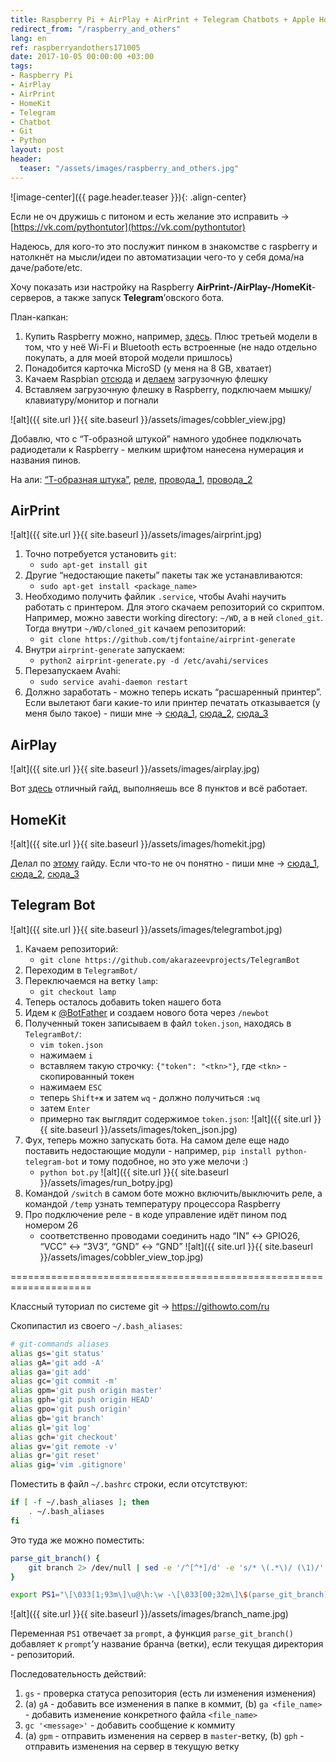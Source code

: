 ```yaml
---
title: Raspberry Pi + AirPlay + AirPrint + Telegram Chatbots + Apple HomeKit
redirect_from: "/raspberry_and_others"
lang: en
ref: raspberryandothers171005
date: 2017-10-05 00:00:00 +03:00
tags:
- Raspberry Pi
- AirPlay
- AirPrint
- HomeKit
- Telegram
- Chatbot
- Git
- Python
layout: post
header:
  teaser: "/assets/images/raspberry_and_others.jpg"
---
```


![image-center]({{ page.header.teaser }}){: .align-center}

Если не оч дружишь с питоном и есть желание это исправить -> [https://vk.com/pythontutor](https://vk.com/pythontutor)

Надеюсь, для кого-то это послужит пинком в знакомстве с raspberry и натолкнёт на мысли/идеи по автоматизации чего-то у себя дома/на даче/работе/etc.

Хочу показать изи настройку на Raspberry **AirPrint-/AirPlay-/HomeKit**-серверов, а также запуск **Telegram**’овского бота.

План-капкан:
1. Купить Raspberry можно, например, [здесь](https://ru.aliexpress.com/item/RS-Version-2016-New-Raspberry-Pi-3-Model-B-Board-1GB-LPDDR2-BCM2837-Quad-Core-Ras/32789942633.html?spm=a2g0v.search0104.3.2.cmDDaK&ws_ab_test=searchweb0_0,searchweb201602_2_10152_10065_10151_10068_10344_5560015_10342_10343_10340_10341_10307_10301_10060_10155_10154_10056_10055_10054_5370015_10059_10534_10533_10532_100031_10099_10338_10339_5580015_10103_10102_10169_10052_10053_10107_10050_10142_10051_10084_10083_10080_10082_10081_10110_5590015_10111_10112_10113_10114_143_10312_10314_5570015_10078_10079_10211_10128_10073_10129_10125,searchweb201603_1,ppcSwitch_5&btsid=62955025-32ab-4f85-b40d-250afe491920&algo_expid=462b1142-f34e-47b3-b1e8-b2c9128888d9-0&algo_pvid=462b1142-f34e-47b3-b1e8-b2c9128888d9). Плюс третьей модели в том, что у неё Wi-Fi и Bluetooth есть встроенные (не надо отдельно покупать, а для моей второй модели пришлось)
2. Понадобится карточка MicroSD (у меня на 8 GB, хватает)
3. Качаем Raspbian [отсюда](https://www.raspberrypi.org/downloads/raspbian/) и [делаем](https://www.raspberrypi.org/documentation/installation/installing-images/README.md) загрузочную флешку
4. Вставляем загрузочную флешку в Raspberry, подключаем мышку/клавиатуру/монитор и погнали

![alt]({{ site.url }}{{ site.baseurl }}/assets/images/cobbler_view.jpg)

Добавлю, что с “Т-образной штукой” намного удобнее подключать радиодетали к Raspberry - мелким шрифтом нанесена нумерация и названия пинов.

На али: [“Т-образная штука”](https://ru.aliexpress.com/item/Free-shipping-Raspberry-Pi-model-B-plus-T-cobbler-expansion-DIY-kit-GPIO-cable-breadboard-GPIO/2035640647.html?shortkey=aaqUfq6n&addresstype=600), [реле](https://ru.aliexpress.com/item/5V-Relay-Module-1-Channel-Low-level-for-SCM-Household-Appliance-Control-For-Arduino/32555959741.html?spm=a2g0s.9042311.0.0.UkNt6y), [провода_1](https://ru.aliexpress.com/item/40pcs-20cm-2-54mm-1p-1p-Pin-Female-to-Female-Color-Breadboard-Cable-Jump-Wire-Jumper/1728848121.html?spm=a2g0s.9042311.0.0.BkJWjY), [провода_2](https://ru.aliexpress.com/item/Free-Shipping-40pcs-dupont-cable-jumper-wire-dupont-line-Male-to-Male-dupont-line-20cm-1P/32687696479.html?spm=a2g0v.10010108.1000013.6.11473adb0oTRcd&traffic_analysisId=recommend_2088_3_90158_iswistore&scm=1007.13339.90158.0&pvid=b829046b-ace2-4103-8bfa-207f02c7e27b&tpp=1)

## AirPrint

![alt]({{ site.url }}{{ site.baseurl }}/assets/images/airprint.jpg)

1. Точно потребуется установить `git`:
    * `sudo apt-get install git`
2. Другие “недостающие пакеты” пакеты так же устанавливаются:
    * `sudo apt-get install <package_name>`
3. Необходимо получить файлик `.service`, чтобы Avahi научить работать с принтером. Для этого скачаем репозиторий со скриптом. Например, можно завести working directory: `~/WD`, а в ней `cloned_git`. Тогда внутри `~/WD/cloned_git` качаем репозиторий:
    * `git clone https://github.com/tjfontaine/airprint-generate`
4. Внутри `airprint-generate` запускаем:
    * `python2 airprint-generate.py -d /etc/avahi/services`
5. Перезапускаем Avahi:
    * `sudo service avahi-daemon restart`
6. Должно заработать - можно теперь искать “расшаренный принтер”. Если вылетают баги какие-то или принтер печатать отказывается (у меня было такое) - пиши мне -> [сюда_1](http://t.me/akarazeev), [сюда_2](http://vk.com/akarazeev), [сюда_3](mailto:anton.karazeev@gmail.com)

## AirPlay

![alt]({{ site.url }}{{ site.baseurl }}/assets/images/airplay.jpg)

Вот [здесь](https://pimylifeup.com/raspberry-pi-airplay-receiver/) отличный гайд, выполняешь все 8 пунктов и всё работает.

## HomeKit

![alt]({{ site.url }}{{ site.baseurl }}/assets/images/homekit.jpg)

Делал по [этому](http://home-smart-home.ru/homebridge-raspberry-pi-kak-nauchit-siri-matu/) гайду.
Если что-то не оч понятно - пиши мне -> [сюда_1](http://t.me/akarazeev), [сюда_2](http://vk.com/akarazeev), [сюда_3](mailto:anton.karazeev@gmail.com)

## Telegram Bot

![alt]({{ site.url }}{{ site.baseurl }}/assets/images/telegrambot.jpg)

1. Качаем репозиторий:
    * `git clone https://github.com/akarazeevprojects/TelegramBot`
2. Переходим в `TelegramBot/`
3. Переключаемся на ветку `lamp`:
    * `git checkout lamp`
4. Теперь осталось добавить token нашего бота
5. Идем к [@BotFather](http://t.me/BotFather) и создаем нового бота через `/newbot`
6. Полученный токен записываем в файл `token.json`, находясь в `TelegramBot/`:
    * `vim token.json`
    * нажимаем `i`
    * вставляем такую строчку: `{"token": "<tkn>"}`, где `<tkn>` - скопированный токен
    * нажимаем `ESC`
    * теперь `Shift+ж` и затем `wq` - должно получиться `:wq`
    * затем `Enter`
    * примерно так выглядит содержимое `token.json`:
    ![alt]({{ site.url }}{{ site.baseurl }}/assets/images/token_json.jpg)
7. Фух, теперь можно запускать бота. На самом деле еще надо поставить недостающие модули - например, `pip install python-telegram-bot` и тому подобное, но это уже мелочи :)
    * `python bot.py`
    ![alt]({{ site.url }}{{ site.baseurl }}/assets/images/run_botpy.jpg)
8. Командой `/switch` в самом боте можно включить/выключить реле, а командой `/temp` узнать температуру процессора Raspberry
9. Про подключение реле - в коде управление идёт пином под номером 26
    * соответственно проводами соединить надо “IN” <-> GPIO26, “VCC” <-> “3V3”, “GND” <-> “GND”
    ![alt]({{ site.url }}{{ site.baseurl }}/assets/images/cobbler_view_top.jpg)

====================================================================

Классный туториал по системе git -> https://githowto.com/ru

Скопипастил из своего `~/.bash_aliases`:

```bash
# git-commands aliases
alias gs='git status'
alias gA='git add -A'
alias ga='git add'
alias gc='git commit -m'
alias gpm='git push origin master'
alias gph='git push origin HEAD'
alias gpo='git push origin'
alias gb='git branch'
alias gl='git log'
alias gch='git checkout'
alias gv='git remote -v'
alias gr='git reset'
alias gig='vim .gitignore'
```

Поместить в файл `~/.bashrc` строки, если отсутствуют:

```bash
if [ -f ~/.bash_aliases ]; then
	. ~/.bash_aliases
fi
```

Это туда же можно поместить:

```bash
parse_git_branch() {
    git branch 2> /dev/null | sed -e '/^[^*]/d' -e 's/* \(.*\)/ (\1)/'
}

export PS1="\[\033[1;93m\]\u@\h:\w -\[\033[00;32m\]\$(parse_git_branch)\[\033[00m\] $ "
```

![alt]({{ site.url }}{{ site.baseurl }}/assets/images/branch_name.jpg)

Переменная `PS1` отвечает за `prompt`, а функция `parse_git_branch()` добавляет к `prompt`’у название бранча (ветки), если текущая директория - репозиторий.

Последовательность действий:
1. `gs` - проверка статуса репозитория (есть ли изменения изменения)
2. (a) `gA` - добавить все изменения в папке в коммит, (b) `ga <file_name>` - добавить изменение конкретного файла `<file_name>`
3. `gc '<message>'` - добавить сообщение к коммиту
4. (a) `gpm` - отправить изменения на сервер в `master`-ветку, (b) `gph` - отправить изменения на сервер в текущую ветку
